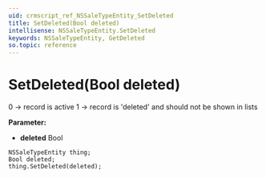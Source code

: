```yaml
---
uid: crmscript_ref_NSSaleTypeEntity_SetDeleted
title: SetDeleted(Bool deleted)
intellisense: NSSaleTypeEntity.SetDeleted
keywords: NSSaleTypeEntity, GetDeleted
so.topic: reference
---
```


# SetDeleted(Bool deleted)

0 -> record is active 1 -> record is 'deleted' and should not be shown in lists

**Parameter:** 
* **deleted** Bool

```crmscript
NSSaleTypeEntity thing;
Bool deleted;
thing.SetDeleted(deleted);
```

